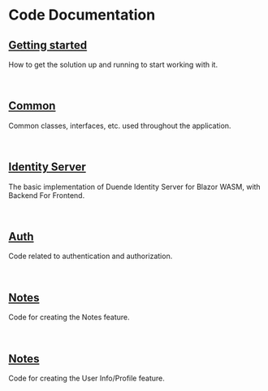 # Code Documentation


## [Getting started](/Documentation/Code/Getting-Started.md)

How to get the solution up and running to start working with it.

<br/>

## [Common](/Documentation/Code/Common/Index.md)

Common classes, interfaces, etc. used throughout the application.

<br/>


## [Identity Server](/Documentation/Code/IdentityServer/Index.md)

The basic implementation of Duende Identity Server for Blazor WASM, with Backend For Frontend.

<br/>

## [Auth](/Documentation/Code/Auth/Index.md)

Code related to authentication and authorization.

<br/>

## [Notes](Documentation/Code/Notes/Index.md)

Code for creating the Notes feature.

<br/>

## [Notes](Documentation/Code/UserInfos/Index.md)

Code for creating the User Info/Profile feature.

<br/>
